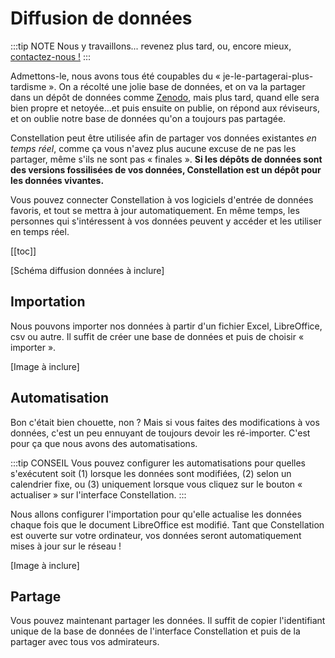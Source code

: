 # Diffusion de données
:::tip NOTE
Nous y travaillons... revenez plus tard, ou, encore mieux, [contactez-nous !](mailto:julien.malard@mail.mcgill.ca)
:::

Admettons-le, nous avons tous été coupables du « je-le-partagerai-plus-tardisme ». On a récolté une jolie base de données, et on va la partager dans un dépôt de données comme [Zenodo](https://zenodo.org/), mais plus tard, quand elle sera bien propre et netoyée...et puis ensuite on publie, on répond aux réviseurs, et on oublie notre base de données qu'on a toujours pas partagée.

Constellation peut être utilisée afin de partager vos données existantes *en temps réel*, comme ça vous n'avez plus aucune excuse de ne pas les partager, même s'ils ne sont pas « finales ». **Si les dépôts de données sont des versions fossilisées de vos données, Constellation est un dépôt pour les données vivantes.** 

Vous pouvez connecter Constellation à vos logiciels d'entrée de données favoris, et tout se mettra à jour automatiquement. En même temps, les personnes qui s'intéressent à vos données peuvent y accéder et les utiliser en temps réel.

[[toc]]

[Schéma diffusion données à inclure]

## Importation
Nous pouvons importer nos données à partir d'un fichier Excel, LibreOffice, csv ou autre. Il suffit de créer une base de données et puis de choisir « importer ».

[Image à inclure]

## Automatisation
Bon c'était bien chouette, non ? Mais si vous faites des modifications à vos données, c'est un peu ennuyant de toujours devoir les ré-importer. C'est pour ça que nous avons des automatisations. 

:::tip CONSEIL
Vous pouvez configurer les automatisations pour quelles s'exécutent soit (1) lorsque les données sont modifiées, (2) selon un calendrier fixe, ou (3) uniquement lorsque vous cliquez sur le bouton « actualiser » sur l'interface Constellation.
:::

Nous allons configurer l'importation pour qu'elle actualise les données chaque fois que le document LibreOffice est modifié. Tant que Constellation est ouverte sur votre ordinateur, vos données seront automatiquement mises à jour sur le réseau !

[Image à inclure]

## Partage
Vous pouvez maintenant partager les données. Il suffit de copier l'identifiant unique de la base de données de l'interface Constellation et puis de la partager avec tous vos admirateurs.
